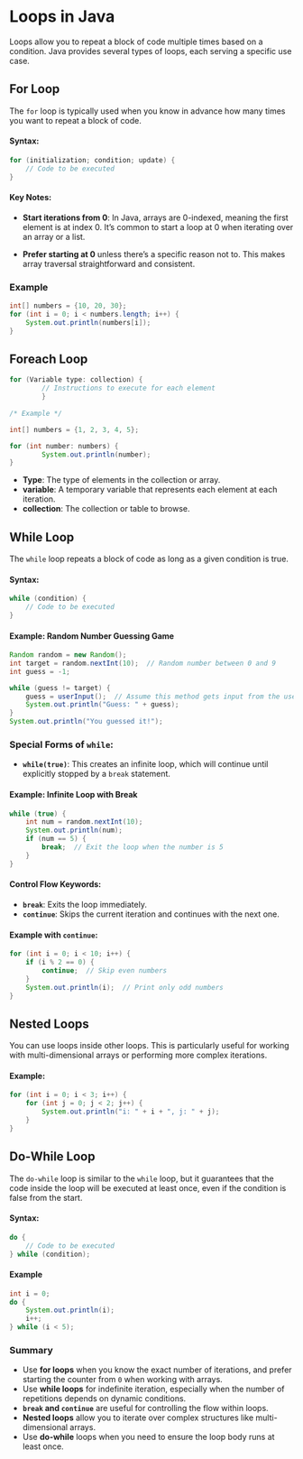 









# Loops in Java

Loops allow you to repeat a block of code multiple times based on a condition. Java provides several types of loops, each serving a specific use case.

## For Loop

The `for` loop is typically used when you know in advance how many times you want to repeat a block of code.

#### Syntax:

```java
for (initialization; condition; update) {
    // Code to be executed
}
```
#### Key Notes:

-   **Start iterations from 0**: In Java, arrays are 0-indexed, meaning the first element is at index 0. It’s common to start a loop at 0 when iterating over an array or a list.
    
-   **Prefer starting at 0** unless there’s a specific reason not to. This makes array traversal straightforward and consistent.

### Example
```java
int[] numbers = {10, 20, 30};
for (int i = 0; i < numbers.length; i++) {
    System.out.println(numbers[i]);
}
```

## Foreach Loop
```java
for (Variable type: collection) {
        // Instructions to execute for each element
        }
        
/* Example */ 

int[] numbers = {1, 2, 3, 4, 5};

for (int number: numbers) {
        System.out.println(number);
}
```
- **Type**: The type of elements in the collection or array.
- **variable**: A temporary variable that represents each element at each iteration.
- **collection**: The collection or table to browse.

## While Loop

The `while` loop repeats a block of code as long as a given condition is true.

#### Syntax:
```java
while (condition) {
    // Code to be executed
}
```
#### Example: Random Number Guessing Game
```java
Random random = new Random();
int target = random.nextInt(10);  // Random number between 0 and 9
int guess = -1;

while (guess != target) {
    guess = userInput();  // Assume this method gets input from the user
    System.out.println("Guess: " + guess);
}
System.out.println("You guessed it!");
```

### Special Forms of `while`:

-   **`while(true)`**: This creates an infinite loop, which will continue until explicitly stopped by a `break` statement.

#### Example: Infinite Loop with Break

```java
while (true) {
    int num = random.nextInt(10);
    System.out.println(num);
    if (num == 5) {
        break;  // Exit the loop when the number is 5
    }
}
```
#### Control Flow Keywords:

-   **`break`**: Exits the loop immediately.
-   **`continue`**: Skips the current iteration and continues with the next one.

#### Example with `continue`:

```java 
for (int i = 0; i < 10; i++) {
    if (i % 2 == 0) {
        continue;  // Skip even numbers
    }
    System.out.println(i);  // Print only odd numbers
}
```

## Nested Loops

You can use loops inside other loops. This is particularly useful for working with multi-dimensional arrays or performing more complex iterations.

#### Example:
```java
for (int i = 0; i < 3; i++) {
    for (int j = 0; j < 2; j++) {
        System.out.println("i: " + i + ", j: " + j);
    }
}
```
## Do-While Loop

The `do-while` loop is similar to the `while` loop, but it guarantees that the code inside the loop will be executed at least once, even if the condition is false from the start.

#### Syntax:
```java
do {
    // Code to be executed
} while (condition);
```

#### Example

```java
int i = 0;
do {
    System.out.println(i);
    i++;
} while (i < 5);
```
### Summary

-   Use **for loops** when you know the exact number of iterations, and prefer starting the counter from `0` when working with arrays.
-   Use **while loops** for indefinite iteration, especially when the number of repetitions depends on dynamic conditions.
-   **`break` and `continue`** are useful for controlling the flow within loops.
-   **Nested loops** allow you to iterate over complex structures like multi-dimensional arrays.
-   Use **do-while** loops when you need to ensure the loop body runs at least once.

